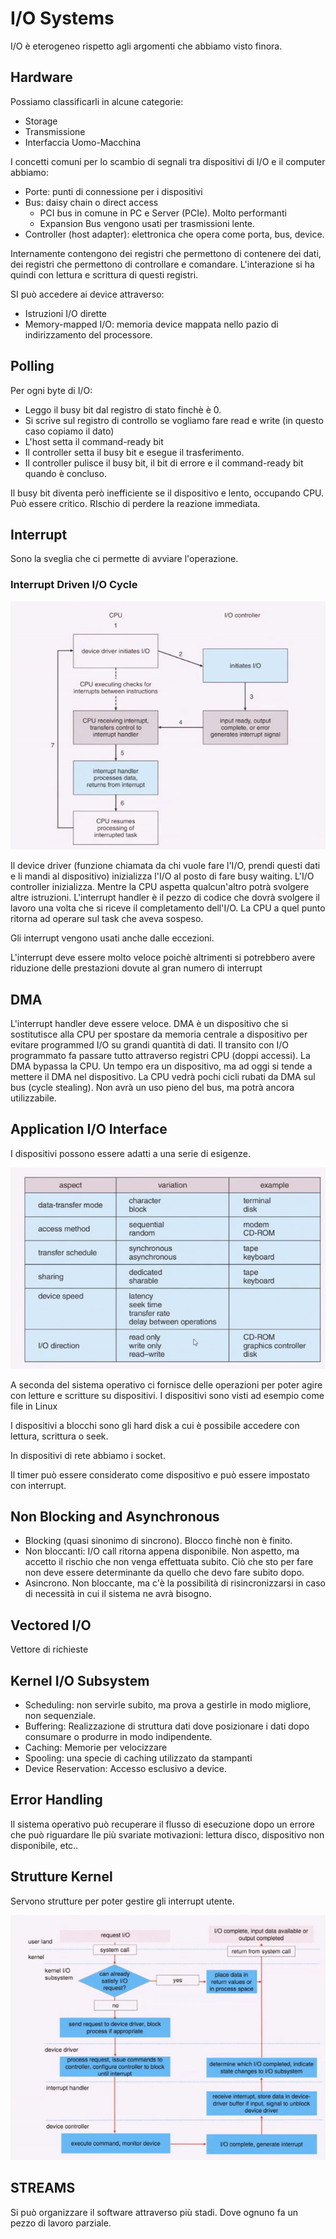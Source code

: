 # I/O Systems

I/O è eterogeneo rispetto agli argomenti che abbiamo visto finora.

## Hardware

Possiamo classificarli in alcune categorie:

- Storage
- Transmissione
- Interfaccia Uomo-Macchina

I concetti comuni per lo scambio di segnali tra dispositivi di I/O e il computer abbiamo:

- Porte: punti di connessione per i dispositivi
- Bus: daisy chain o direct access
  - PCI bus in comune in PC e Server (PCIe). Molto performanti
  - Expansion Bus vengono usati per trasmissioni lente.
- Controller (host adapter): elettronica che opera come porta, bus, device.

Internamente contengono dei registri che permettono di contenere dei dati, dei registri che permettono di controllare e comandare. L'interazione si ha quindi con lettura e scrittura di questi registri.

SI può accedere ai device attraverso:

- Istruzioni I/O dirette
- Memory-mapped I/O: memoria device mappata nello pazio di indirizzamento del processore.

## Polling

Per ogni byte di I/O:

- Leggo il busy bit dal registro di stato finchè è 0.
- Si scrive sul registro di controllo se vogliamo fare read e write (in questo caso copiamo il dato)
- L'host setta il command-ready bit
- Il controller setta il busy bit e esegue il trasferimento.
- Il controller pulisce il busy bit, il bit di errore e il command-ready bit quando è concluso.

Il busy bit diventa però inefficiente se il dispositivo e lento, occupando CPU. Può essere critico. RIschio di perdere la reazione immediata.

## Interrupt

Sono la sveglia che ci permette di avviare l'operazione.

### Interrupt Driven I/O Cycle

![Interrupt Cycle](img/12/interrupt_cycle.png)

Il device driver (funzione chiamata da chi vuole fare l'I/O, prendi questi dati e li mandi al dispositivo) inizializza l'I/O al posto di fare busy waiting. L'I/O controller inizializza. Mentre la CPU aspetta qualcun'altro potrà svolgere altre istruzioni. L'interrupt handler è il pezzo di codice che dovrà svolgere il lavoro una volta che si riceve il completamento dell'I/O. La CPU a quel punto ritorna ad operare sul task che aveva sospeso.

Gli interrupt vengono usati anche dalle eccezioni.

L'interrupt deve essere molto veloce poichè altrimenti si potrebbero avere riduzione delle prestazioni dovute al gran numero di interrupt

## DMA

L'interrupt handler deve essere veloce. DMA è un dispositivo che si sostitutisce alla CPU per spostare da memoria centrale a dispositivo per evitare programmed I/O su grandi quantità di dati. Il transito con I/O programmato fa passare tutto attraverso registri CPU (doppi accessi). La DMA bypassa la CPU. Un tempo era un dispositivo, ma ad oggi si tende a mettere il DMA nel dispositivo. La CPU vedrà pochi cicli rubati da DMA sul bus (cycle stealing). Non avrà un uso pieno del bus, ma potrà ancora utilizzabile.

## Application I/O Interface

I dispositivi possono essere adatti a una serie di esigenze.

![I/O Characteristics](img/12/iochara.png)

A seconda del sistema operativo ci fornisce delle operazioni per poter agire con letture e scritture su dispositivi. I dispositivi sono visti ad esempio come file in Linux

I dispositivi a blocchi sono gli hard disk a cui è possibile accedere con lettura, scrittura o seek.

In dispositivi di rete abbiamo i socket.

Il timer può essere considerato come dispositivo e può essere impostato con interrupt.

## Non Blocking and Asynchronous

- Blocking (quasi sinonimo di sincrono). Blocco finchè non è finito.
- Non bloccanti: I/O call ritorna appena disponibile. Non aspetto, ma accetto il rischio che non venga effettuata subito. Ciò che sto per fare non deve essere determinante da quello che devo fare subito dopo.
- Asincrono. Non bloccante, ma c'è la possibilità di risincronizzarsi in caso di necessità in cui il sistema ne avrà bisogno.

## Vectored I/O

Vettore di richieste

## Kernel I/O Subsystem

- Scheduling: non servirle subito, ma prova a gestirle in modo migliore, non sequenziale.
- Buffering: Realizzazione di struttura dati dove posizionare i dati dopo consumare o produrre in modo indipendente.
- Caching: Memorie per velocizzare
- Spooling: una specie di caching utilizzato da stampanti
- Device Reservation: Accesso esclusivo a device.

## Error Handling

Il sistema operativo può recuperare il flusso di esecuzione dopo un errore che può riguardare lle più svariate motivazioni: lettura disco, dispositivo non disponibile, etc..

## Strutture Kernel

Servono strutture per poter gestire gli interrupt utente.

![Recap Kernel Request](img/12/recapioreq.png)

## STREAMS

Si può organizzare il software attraverso più stadi. Dove ognuno fa un pezzo di lavoro parziale.
